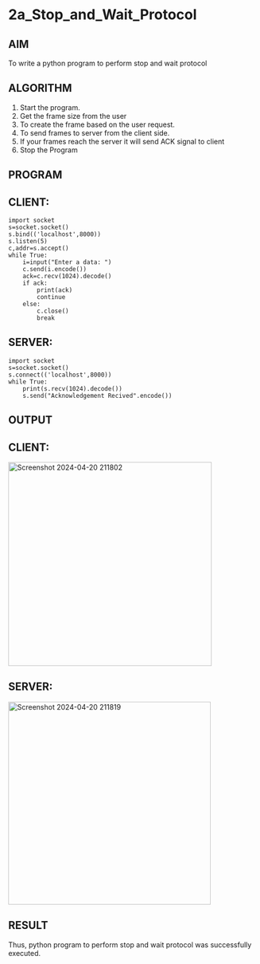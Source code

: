 # 2a_Stop_and_Wait_Protocol
## AIM 
To write a python program to perform stop and wait protocol
## ALGORITHM
1. Start the program.
2. Get the frame size from the user
3. To create the frame based on the user request.
4. To send frames to server from the client side.
5. If your frames reach the server it will send ACK signal to client
6. Stop the Program
## PROGRAM
## CLIENT:
```
import socket 
s=socket.socket() 
s.bind(('localhost',8000))
s.listen(5) 
c,addr=s.accept() 
while True: 
    i=input("Enter a data: ") 
    c.send(i.encode()) 
    ack=c.recv(1024).decode() 
    if ack: 
        print(ack) 
        continue 
    else: 
        c.close() 
        break
```

## SERVER:
```
import socket 
s=socket.socket() 
s.connect(('localhost',8000)) 
while True: 
    print(s.recv(1024).decode()) 
    s.send("Acknowledgement Recived".encode())
```
## OUTPUT
## CLIENT:
<img width="409" alt="Screenshot 2024-04-20 211802" src="https://github.com/Keerthana-VJ/2a_Stop_and_Wait_Protocol/assets/149347704/572d6849-8977-4dd1-97e3-ca71774c1e3e">

## SERVER:
<img width="407" alt="Screenshot 2024-04-20 211819" src="https://github.com/Keerthana-VJ/2a_Stop_and_Wait_Protocol/assets/149347704/27a85155-27a9-4ecc-abac-3590c2af5dd9">

## RESULT
Thus, python program to perform stop and wait protocol was successfully executed.
